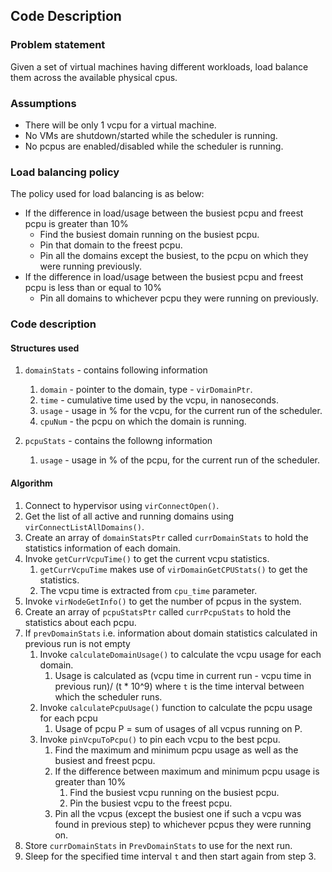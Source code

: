 ## Code Description
### Problem statement
Given a set of virtual machines having different workloads, load balance them across the available physical cpus.

### Assumptions
- There will be only 1 vcpu for a virtual machine.
- No VMs are shutdown/started while the scheduler is running.
- No pcpus are enabled/disabled while the scheduler is running.

### Load balancing policy
The policy used for load balancing is as below:
- If the difference in load/usage between the busiest pcpu and freest pcpu is greater than 10%
  - Find the busiest domain running on the busiest pcpu.
  - Pin that domain to the freest pcpu.
  - Pin all the domains except the busiest, to the pcpu on which they were running previously. 
- If the difference in load/usage between the busiest pcpu and freest pcpu is less than or equal to 10%
  - Pin all domains to whichever pcpu they were running on previously.

### Code description
#### Structures used
1. `domainStats` - contains following information
	1. `domain` - pointer to the domain, type - `virDomainPtr`.
	2. `time` - cumulative time used by the vcpu, in nanoseconds.
	3. `usage` - usage in % for the vcpu, for the current run of the scheduler.
	4. `cpuNum` - the pcpu on which the domain is running.

2. `pcpuStats` - contains the followng information
	1. `usage` - usage in % of the pcpu, for the current run of the scheduler.
  
#### Algorithm
1. Connect to hypervisor using `virConnectOpen()`.
2. Get the list of all active and running domains using `virConnectListAllDomains()`.
3. Create an array of `domainStatsPtr` called `currDomainStats` to hold the statistics information of each domain.
4. Invoke `getCurrVcpuTime()` to get the current vcpu statistics.
	1. `getCurrVcpuTime` makes use of `virDomainGetCPUStats()` to get the statistics.
	2. The vcpu time is extracted from `cpu_time` parameter.
5. Invoke `virNodeGetInfo()` to get the number of pcpus in the system.
6. Create an array of `pcpuStatsPtr` called `currPcpuStats` to hold the statistics about each pcpu.
7. If `prevDomainStats` i.e. information about domain statistics calculated in previous run is not empty
	1. Invoke `calculateDomainUsage()` to calculate the vcpu usage for each domain.
		1.  Usage is calculated as (vcpu time in current run - vcpu time in previous run)/ (t * 10^9) where `t` is the time interval between which the scheduler runs.
	2. Invoke `calculatePcpuUsage()` function to calculate the pcpu usage for each pcpu
		1. Usage of pcpu P = sum of usages of all vcpus running on P.
	3. Invoke `pinVcpuToPcpu()` to pin each vcpu to the best pcpu.
		1. Find the maximum and minimum pcpu usage as well as the busiest and freest pcpu.
		2. If the difference between maximum and minimum pcpu usage is greater than 10%
			1. Find the busiest vcpu running on the busiest pcpu.
			2. Pin the busiest vcpu to the freest pcpu.
		3. Pin all the vcpus (except the busiest one if such a vcpu was found in previous step) to whichever pcpus they were running on.
8. Store `currDomainStats` in `PrevDomainStats` to use for the next run.
9. Sleep for the specified time interval `t` and then start again from step 3. 
